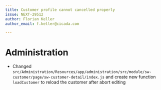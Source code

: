 ```yaml
---
title: Customer profile cannot cancelled properly
issue: NEXT-29512
author: Florian Keller
author_email: f.keller@cicada.com

---
```

# Administration
* Changed `src/Administration/Resources/app/administration/src/module/sw-customer/page/sw-customer-detail/index.js` and create new function `loadCustomer` to reload the customer after abort editing
